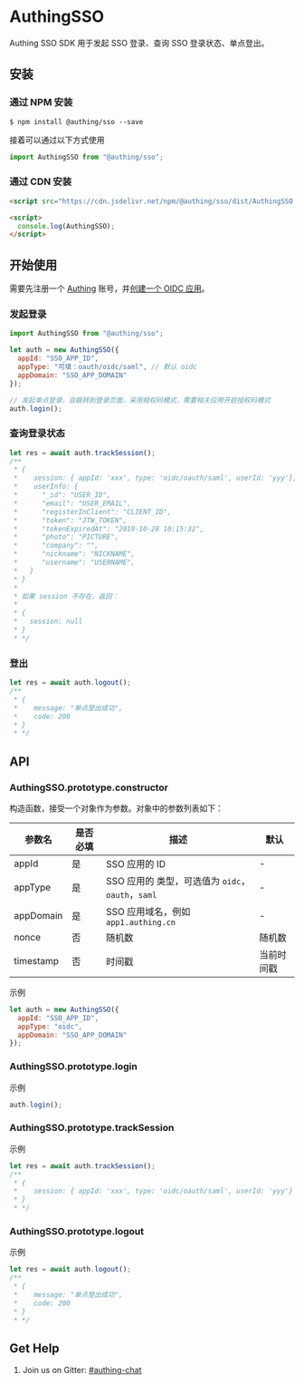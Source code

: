 # AuthingSSO

Authing SSO SDK 用于发起 SSO 登录、查询 SSO 登录状态、单点登出。

## 安装

### 通过 NPM 安装

```shell
$ npm install @authing/sso --save
```

接着可以通过以下方式使用

```js
import AuthingSSO from "@authing/sso";
```

### 通过 CDN 安装

```html
<script src="https://cdn.jsdelivr.net/npm/@authing/sso/dist/AuthingSSO.umd.min.js"></script>

<script>
  console.log(AuthingSSO);
</script>
```

## 开始使用

需要先注册一个 [Authing](https://authing.cn/login) 账号，并[创建一个 OIDC 应用](https://docs.authing.cn/authing/advanced/oidc/create-oidc)。

### 发起登录

```js
import AuthingSSO from "@authing/sso";

let auth = new AuthingSSO({
  appId: "SSO_APP_ID",
  appType: "可填：oauth/oidc/saml", // 默认 oidc
  appDomain: "SSO_APP_DOMAIN"
});

// 发起单点登录，会跳转到登录页面，采用授权码模式，需要相关应用开启授权码模式
auth.login();
```

### 查询登录状态

```js
let res = await auth.trackSession();
/**
 * {
 *    session: { appId: 'xxx', type: 'oidc/oauth/saml', userId: 'yyy'},
 *    userInfo: {
 *      "_id": "USER_ID",
 *      "email": "USER_EMAIL",
 *      "registerInClient": "CLIENT_ID",
 *      "token": "JTW_TOKEN",
 *      "tokenExpiredAt": "2019-10-28 10:15:32",
 *      "photo": "PICTURE",
 *      "company": "",
 *      "nickname": "NICKNAME",
 *      "username": "USERNAME",
 *   }
 * }
 *
 * 如果 session 不存在，返回：
 *
 * {
 *   session: null
 * }
 * */
```

### 登出

```js
let res = await auth.logout();
/**
 * {
 *    message: "单点登出成功",
 *    code: 200
 * }
 * */
```

## API

### AuthingSSO.prototype.constructor

构造函数，接受一个对象作为参数。对象中的参数列表如下：

| 参数名 | 是否必填 | 描述 | 默认 |
| ----- | ------- | ---- | -- |
| appId | 是 | SSO 应用的 ID | - |
| appType | 是 | SSO 应用的 类型，可选值为 `oidc`，`oauth`，`saml` | - |
| appDomain | 是 | SSO 应用域名，例如 `app1.authing.cn` | - |
| nonce | 否 | 随机数 | 随机数 |
| timestamp | 否 | 时间戳 | 当前时间戳 |

示例

```js
let auth = new AuthingSSO({
  appId: "SSO_APP_ID",
  appType: "oidc",
  appDomain: "SSO_APP_DOMAIN"
});
```

### AuthingSSO.prototype.login

示例

```js
auth.login();
```

### AuthingSSO.prototype.trackSession

示例

```js
let res = await auth.trackSession();
/**
 * {
 *    session: { appId: 'xxx', type: 'oidc/oauth/saml', userId: 'yyy'}
 * }
 * */
```

### AuthingSSO.prototype.logout

示例

```js
let res = await auth.logout();
/**
 * {
 *    message: "单点登出成功",
 *    code: 200
 * }
 * */
```

## Get Help

1. Join us on Gitter: [#authing-chat](https://gitter.im/authing-chat/community)

